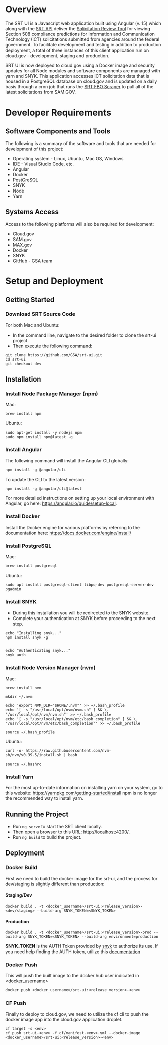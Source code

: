 # Overview 
The SRT UI is a Javascript web application built using Angular (v. 15) which along with the [SRT API](https://github.com/GSA/srt-api) deliver the [Solicitation Review Tool](https://srt.app.cloud.gov/auth) for viewing Section 508 compliance predictions for Information and Communication Technology (ICT) solicitations submitted from agencies around the federal government. To facilitate development and testing in addition to production deployment, a total of three instances of this client application run on cloud.gov - development, staging and production. 

SRT UI is now deployed to cloud.gov using a Docker image and security updates for all Node modules and software components are managed with yarn and SNYK. This application accesses ICT solicitation data that is housed in a PostgreSQL database on cloud.gov and is updated on a daily basis through a cron job that runs the [SRT FBO Scraper](https://github.com/GSA/srt-fbo-scraper) to pull all of the latest solicitations from SAM.GOV. 

# Developer Requirements 
## Software Components and Tools 
The following is a summary of the software and tools that are needed for development of this project: 
* Operating system - Linux, Ubuntu, Mac OS, Windows 
* IDE - Visual Studio Code, etc. 
* Angular 
* Docker 
* PostGreSQL
* SNYK 
* Node 
* Yarn 
## Systems Access 
Access to the following platforms will also be required for development: 
* Cloud.gov 
* SAM.gov 
* MAX.gov 
* Docker 
* SNYK 
* GitHub - GSA team 
# Setup and Deployment  
## Getting Started
### Download SRT Source Code 
For both Mac and Ubuntu: 
* In the command line, navigate to the desired folder to clone the srt-ui project. 
* Then execute the following command: 
```
git clone https://github.com/GSA/srt-ui.git
cd srt-ui
git checkout dev
```
## Installation 
### Install Node Package Manager (npm)
Mac:
```
brew install npm
```
Ubuntu:
```
sudo apt-get install -y nodejs npm
sudo npm install npm@latest -g
```
### Install Angular  
The following command will install the Angular CLI globally: 
```
npm install -g @angular/cli
```

To update the CLI to the latest version: 
```
npm install -g @angular/cli@latest 
```
For more detailed instructions on setting up your local environment with Angular, go here: <https://angular.io/guide/setup-local>. 
### Install Docker
Install the Docker engine for various platforms by referring to the documentation here: <https://docs.docker.com/engine/install/> 
### Install PostgreSQL
Mac:
```
brew install postgresql
```

Ubuntu:
```
sudo apt install postgresql-client libpq-dev postgresql-server-dev pgadmin
```
### Install SNYK
* During this installation you will be redirected to the SNYK website.
* Complete your authentication at SNYK before proceeding to the next step.
```
echo "Installing snyk..."
npm install snyk -g


echo "Authenticating snyk..."
snyk auth
```
### Install Node Version Manager (nvm)
Mac:
```
brew install nvm

mkdir ~/.nvm

echo 'export NVM_DIR="$HOME/.nvm"' >> ~/.bash_profile
echo '[ -s "/usr/local/opt/nvm/nvm.sh" ] && \. "/usr/local/opt/nvm/nvm.sh"' >> ~/.bash_profile
echo '[ -s "/usr/local/opt/nvm/etc/bash_completion" ] && \. "/usr/local/opt/nvm/etc/bash_completion"' >> ~/.bash_profile

source ~/.bash_profile
```
Ubuntu:
```
curl -o- https://raw.githubusercontent.com/nvm-sh/nvm/v0.39.5/install.sh | bash

source ~/.bashrc
```
### Install Yarn 
For the most up-to-date information on installing yarn on your system, go to this website: <https://yarnpkg.com/getting-started/install>
npm is no longer the recommended way to install yarn. 

## Running the Project 
* Run `ng serve` to start the SRT client locally. 
* Then open a browser to this URL: <http://localhost:4200/>. 
* Run `ng build` to build the project. 
## Deployment 
### Docker Build 
First we need to build the docker image for the srt-ui, and the process for dev/staging is slightly different than production:
#### Staging/Dev
```
docker build . -t <docker_username>/srt-ui:<release_version>-<dev/staging> --build-arg SNYK_TOKEN=<SNYK_TOKEN>
```
#### Production
```
docker build . -t <docker_username>/srt-ui:<release_version>-prod --build-arg SNYK_TOKEN=<SNYK_TOKEN> --build-arg environment=production
```
**SNYK_TOKEN** is the AUTH Token provided by [snyk](https://app.snyk.io/) to authorize its use. If you need help finding the AUTH token, utilize this [documentation](https://docs.snyk.io/enterprise-setup/snyk-broker/snyk-broker-code-agent/setting-up-the-code-agent-broker-client-deployment/step-1-obtaining-the-required-tokens-for-the-setup-procedure/obtaining-your-snyk-api-token) 


### Docker Push
This will push the built image to the docker hub user indicated in <docker_username>
```
docker push <docker_username>/srt-ui:<release_version>-<env>
```

### CF Push
Finally to deploy to cloud.gov, we need to utilize the cf cli to push the docker image app into the cloud.gov application droplet.
```
cf target -s <env>
cf push srt-ui-<env> -f cf/manifest.<env>.yml --docker-image <docker_username>/srt-ui:<release_version>-<env>
```

